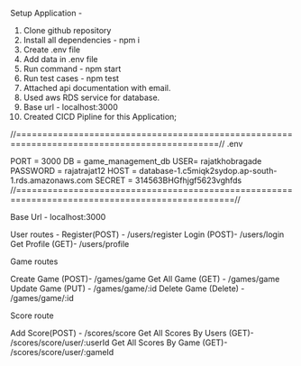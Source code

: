 Setup Application - 

1) Clone github repository
2) Install all dependencies - npm i
3) Create .env file
4) Add data in .env file
5) Run command - npm start
6) Run test cases - npm test
7) Attached api documentation with email.
8) Used aws RDS service for database.
9) Base url - localhost:3000
10) Created CICD Pipline for this Application;

//=============================================================================================//
.env

PORT = 3000
DB = game_management_db
USER= rajatkhobragade
PASSWORD = rajatrajat12
HOST = database-1.c5miqk2sydop.ap-south-1.rds.amazonaws.com
SECRET = 314563BHGfhjgf5623vghfds
//================================================================================================//

Base Url - localhost:3000

User routes - 
Register(POST) - /users/register
Login (POST)- /users/login
Get Profile (GET)- /users/profile

Game routes

Create Game (POST)- /games/game
Get All Game (GET) - /games/game
Update Game (PUT) - /games/game/:id
Delete Game (Delete) - /games/game/:id

Score route

Add Score(POST) - /scores/score
Get All Scores By Users (GET)- /scores/score/user/:userId
Get All Scores By Game (GET)- /scores/score/user/:gameId
